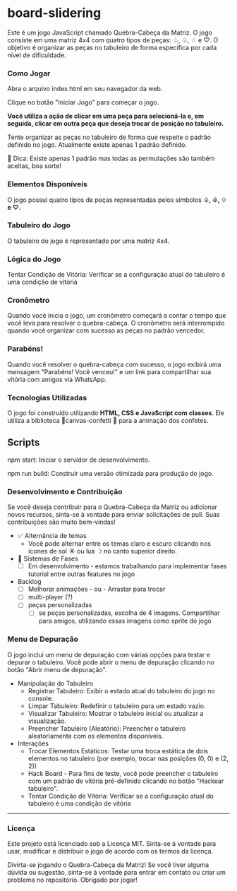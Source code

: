 # **board-slidering**

Este é um jogo JavaScript chamado Quebra-Cabeça da Matriz. O jogo consiste em uma matriz 4x4 com quatro tipos de peças: ♤, ♧, ♢ e ♡. O objetivo é organizar as peças no tabuleiro de forma especifica por cada nível de dificuldade.

### Como Jogar

Abra o arquivo index.html em seu navegador da web.

Clique no botão "Iniciar Jogo" para começar o jogo.

**Você utiliza a ação de clicar em uma peça para selecioná-la e, em seguida, clicar em outra peça que deseja trocar de posição no tabuleiro.**

Tente organizar as peças no tabuleiro de forma que respeite o padrão definido no jogo. Atualmente existe apenas 1 padrão definido. 

<aside>
🛴 Dica: Existe apenas 1 padrão mas todas as permutações são também aceitas, boa sorte!

</aside>

### Elementos Disponíveis

O jogo possui quatro tipos de peças representadas pelos símbolos **♤, ♧, ♢ e ♡.**

### Tabuleiro do Jogo

O tabuleiro do jogo é representado por uma matriz 4x4. 

### Lógica do Jogo

Tentar Condição de Vitória: Verificar se a configuração atual do tabuleiro é uma condição de vitória 

### Cronômetro

Quando você inicia o jogo, um cronômetro começará a contar o tempo que você leva para resolver o quebra-cabeça. O cronômetro será interrompido quando você organizar com sucesso as peças no padrão vencedor.

### Parabéns!

Quando você resolver o quebra-cabeça com sucesso, o jogo exibirá uma mensagem "Parabéns! Você venceu!" e um link para compartilhar sua vitória com amigos via WhatsApp.

### Tecnologias Utilizadas

O jogo foi construído utilizando **HTML, CSS e JavaScript com classes**. Ele utiliza a biblioteca 🎉canvas-confetti 🎉 para a animação dos confetes.

## Scripts

npm start: Iniciar o servidor de desenvolvimento.

npm run build: Construir uma versão otimizada para produção do jogo.

### Desenvolvimento e Contribuição

Se você deseja contribuir para o Quebra-Cabeça da Matriz ou adicionar novos recursos, sinta-se à vontade para enviar solicitações de pull. Suas contribuições são muito bem-vindas!

- ✅ Alternância de temas
    - Você pode alternar entre os temas claro e escuro clicando nos ícones de sol ☀ ou lua ☽ no canto superior direito.
- 🚧 Sistemas de Fases
    - [ ]  Em desenvolvimento - estamos trabalhando para implementar fases tutorial entre outras features no jogo
- Backlog
    - [ ]  Melhorar animações - ou - Arrastar para trocar
    - [ ]  multi-player (?)
    - [ ]  peças personalizadas
        - [ ]  se peças personalizadas, escolha de 4 imagens. Compartilhar para amigos, utilizando essas imagens como sprite do jogo

### Menu de Depuração

O jogo inclui um menu de depuração com várias opções para testar e depurar o tabuleiro. Você pode abrir o menu de depuração clicando no botão "Abrir menu de depuração".

- Manipulação do Tabuleiro
    - Registrar Tabuleiro: Exibir o estado atual do tabuleiro do jogo no console.
    - Limpar Tabuleiro: Redefinir o tabuleiro para um estado vazio.
    - Visualizar Tabuleiro: Mostrar o tabuleiro inicial ou atualizar a visualização.
    - Preencher Tabuleiro (Aleatório): Preencher o tabuleiro aleatoriamente com os elementos disponíveis.
- Interações
    - Trocar Elementos Estáticos: Testar uma troca estática de dois elementos no tabuleiro (por exemplo, trocar nas posições (0, 0) e (2, 2))
    - Hack Board - Para fins de teste, você pode preencher o tabuleiro com um padrão de vitória pré-definido clicando no botão "Hackear tabuleiro".
    - Tentar Condição de Vitória: Verificar se a configuração atual do tabuleiro é uma condição de vitória

---

### Licença

Este projeto está licenciado sob a Licença MIT. Sinta-se à vontade para usar, modificar e distribuir o jogo de acordo com os termos da licença.

Divirta-se jogando o Quebra-Cabeça da Matriz! Se você tiver alguma dúvida ou sugestão, sinta-se à vontade para entrar em contato ou criar um problema no repositório. Obrigado por jogar!